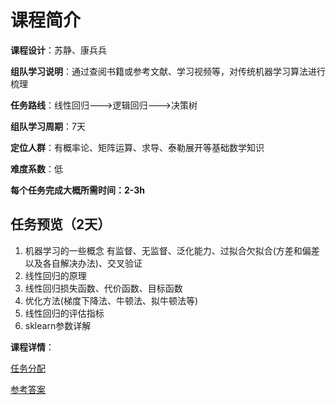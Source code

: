 # 课程简介

**课程设计**：苏静、康兵兵

**组队学习说明**：通过查阅书籍或参考文献、学习视频等，对传统机器学习算法进行梳理

**任务路线**：线性回归--->逻辑回归--->决策树

**组队学习周期**：7天

**定位人群**：有概率论、矩阵运算、求导、泰勒展开等基础数学知识

**难度系数**：低

**每个任务完成大概所需时间：2-3h**


## 任务预览（2天）
1. 机器学习的一些概念
有监督、无监督、泛化能力、过拟合欠拟合(方差和偏差以及各自解决办法)、交叉验证
2. 线性回归的原理
3. 线性回归损失函数、代价函数、目标函数
4. 优化方法(梯度下降法、牛顿法、拟牛顿法等)
5. 线性回归的评估指标
6. sklearn参数详解

**课程详情**：

[任务分配](学习任务)

[参考答案](./参考答案)